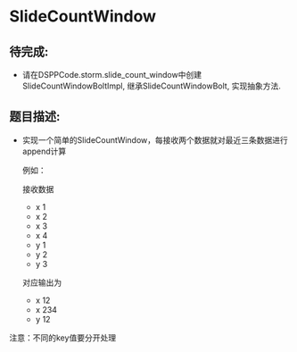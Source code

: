 # SlideCountWindow

## 待完成:

* 请在DSPPCode.storm.slide_count_window中创建SlideCountWindowBoltImpl, 继承SlideCountWindowBolt, 实现抽象方法.

## 题目描述:

* 实现一个简单的SlideCountWindow，每接收两个数据就对最近三条数据进行append计算
  
  例如： 
  
  接收数据
   
  - x 1 
  - x 2 
  - x 3
  - x 4
  - y 1
  - y 2
  - y 3
  
  对应输出为
  
  - x 12
  - x 234   
  - y 12
  
 注意：不同的key值要分开处理